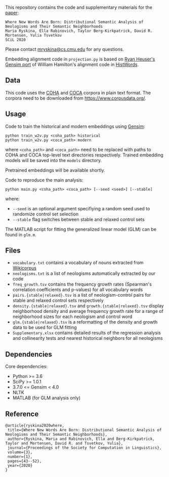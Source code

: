This repository contains the code and supplementary materials for the [paper](https://scholarworks.umass.edu/cgi/viewcontent.cgi?article=1148&context=scil):
```
Where New Words Are Born: Distributional Semantic Analysis of Neologisms and Their Semantic Neighborhoods
Maria Ryskina, Ella Rabinovich, Taylor Berg-Kirkpatrick, David R. Mortensen, Yulia Tsvetkov
SCiL 2020
```

Please contact mryskina@cs.cmu.edu for any questions.

Embedding alignment code in `projection.py` is based on [Ryan Heuser's Gensim port](https://gist.github.com/quadrismegistus/09a93e219a6ffc4f216fb85235535faf) of William Hamilton's alignment code in [HistWords](https://github.com/williamleif/histwords).

## Data

This code uses the [COHA](https://www.english-corpora.org/coha/) and [COCA](https://www.english-corpora.org/coca/) corpora in plain text format. The corpora need to be downloaded from https://www.corpusdata.org/.

## Usage

Code to train the historical and modern embeddings using [Gensim](https://radimrehurek.com/gensim/):
```
python train_w2v.py <coha_path> historical
python train_w2v.py <coca_path> modern
```
where `<coha_path>` and `<coca_path>` need to be replaced with paths to COHA and COCA top-level text directories respectively. Trained embedding models will be saved into the `models` directory. 

Pretrained embeddings will be available shortly.

Code to reproduce the main analysis:
```
python main.py <coha_path> <coca_path> [--seed <seed>] [--stable]
```
where:
* `--seed` is an optional argument specifiying a random seed used to randomize control set selection
* `--stable` flag switches between stable and relaxed control sets

The MATLAB script for fitting the generalized linear model (GLM) can be found in `glm.m`.

## Files

* `vocabulary.txt` contains a vocabulary of nouns extracted from [Wikicorpus](https://www.cs.upc.edu/~nlp/wikicorpus/)
* `neologisms.txt` is a list of neologisms automatically extracted by our code
* `freq_growth.tsv` contains the frequency growth rates (Spearman's correlation coefficients and p-values) for all vocabulary words
* `pairs.{stable|relaxed}.tsv` is a list of neologism-control pairs for stable and relaxed control sets respectively
* `density.{stable|relaxed}.tsv` and `growth.{stable|relaxed}.tsv` display neighborhood density and average frequency growth rate for a range of neighborhood sizes for each neologism and control word
* `glm.{stable|relaxed}.tsv` is a reformatting of the density and growth data to be used for GLM fitting
* `Supplementary.xlsx` contains detailed results of the regression analysis and collinearity tests and nearest historical neighbors for all neologisms

## Dependencies

Core dependencies:
  * Python >= 3.6
  * SciPy >= 1.0.1
  * 3.7.0 <= Gensim < 4.0
  * NLTK
  * MATLAB (for GLM analysis only)

## Reference
 ```
 @article{ryskina2020where,
  title={Where New Words Are Born: Distributional Semantic Analysis of Neologisms and Their Semantic Neighborhoods},
  author={Ryskina, Maria and Rabinovich, Ella and Berg-Kirkpatrick, Taylor and Mortensen, David R. and Tsvetkov, Yulia},
  journal={Proceedings of the Society for Computation in Linguistics},
  volume={3},
  number={1},
  pages={43--52},
  year={2020}
}
 ```
